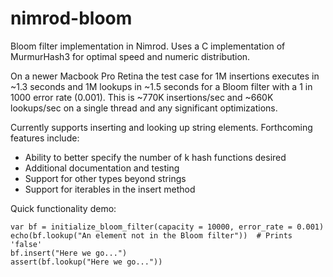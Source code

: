 nimrod-bloom
============

Bloom filter implementation in Nimrod. Uses a C implementation of MurmurHash3 for optimal speed and numeric distribution.

On a newer Macbook Pro Retina the test case for 1M insertions executes in ~1.3 seconds and 1M lookups in ~1.5 seconds for a Bloom filter with a 1 in 1000 error rate (0.001). This is ~770K insertions/sec and ~660K lookups/sec on a single thread and any significant optimizations.


Currently supports inserting and looking up string elements. Forthcoming features include:
* Ability to better specify the number of k hash functions desired
* Additional documentation and testing
* Support for other types beyond strings
* Support for iterables in the insert method

Quick functionality demo:
```
var bf = initialize_bloom_filter(capacity = 10000, error_rate = 0.001)
echo(bf.lookup("An element not in the Bloom filter"))  # Prints 'false'
bf.insert("Here we go...")
assert(bf.lookup("Here we go..."))
```

